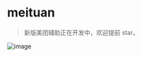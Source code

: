 # meituan

> 新版美团辅助正在开发中，欢迎提前 star。

![image](https://user-images.githubusercontent.com/8413791/36965452-a15c8b8c-2094-11e8-8b40-7c74044843ba.png)

